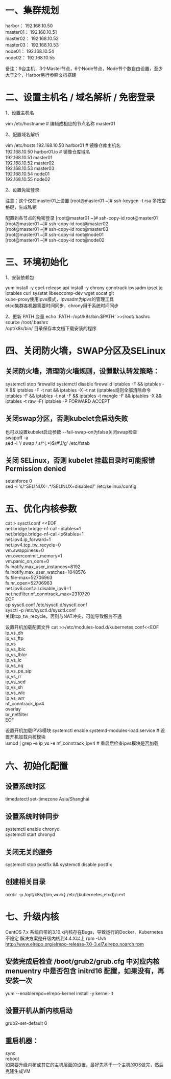 # 一、集群规划
harbor：		192.168.10.50 <br>
master01：		192.168.10.51<br>
master02：		192.168.10.52<br>
master03：		192.168.10.53<br>
node01：		192.168.10.54<br>
node02：		192.168.10.55<br>

备注：9台主机，3个Master节点，6个Node节点，Node节个数自由设置，至少大于2个，Harbor另行参照文档搭建

# 二、设置主机名 / 域名解析 / 免密登录

1、设置主机名

vim /etc/hostname   # 编辑成相应的节点名称
master01

2、配置域名解析

 vim /etc/hosts
192.168.10.50   harbor01         # 镜像仓库主机名<br>
192.168.10.50   harbor01.io     # 镜像仓库域名<br>
192.168.10.51   master01<br>
192.168.10.52   master02<br>
192.168.10.53   master03<br>
192.168.10.54   node01<br>
192.168.10.55   node02<br>

2、设置免密登录

  注意：这个仅在master01上设置
[root@master01 ~]# ssh-keygen -t rsa
 多按空格键，生成私钥

 配置到各节点的免密登录
[root@master01 ~]# ssh-copy-id root@master01<br>
[root@master01 ~]# ssh-copy-id root@master02<br>
[root@master01 ~]# ssh-copy-id root@master03<br>
[root@master01 ~]# ssh-copy-id root@node01<br>
[root@master01 ~]# ssh-copy-id root@node02<br>

# 三、环境初始化

1、安装依赖包

 yum install -y epel-release
 apt install -y chrony conntrack ipvsadm ipset jq iptables curl sysstat libseccomp-dev wget socat git<br>
kube-proxy使用ipvs模式，ipvsadm为ipvs的管理工具<br>
etcd集群各机器需要时间同步，chrony用于系统时间同步<br>

2、更新 PATH 变量
 echo 'PATH=/opt/k8s/bin:$PATH' >>/root/.bashrc<br>
 source /root/.bashrc<br>
/opt/k8s/bin/ 目录保存本文档下载安装的程序

# 四、关闭防火墙，SWAP分区及SELinux

## 关闭防火墙，清理防火墙规则，设置默认转发策略：
 systemctl stop firewalld
 systemctl disable firewalld
 iptables -F && iptables -X && iptables -F -t nat && iptables -X -t nat
(iptables规则全部清除命令 iptables -F && iptables -t nat -F && iptables -t mangle -F && iptables -X && iptables -t raw -F)
 iptables -P FORWARD ACCEPT

## 关闭swap分区，否则kubelet会启动失败
 也可以设置kubelet启动参数 --fail-swap-on为false关闭swap检查<br>
 swapoff -a<br>
 sed -i '/ swap / s/^\(.*\)$/#\1/g' /etc/fstab<br>

## 关闭 SELinux，否则 kubelet 挂载目录时可能报错Permission denied
 setenforce 0<br>
 sed -i 's/^SELINUX=.*/SELINUX=disabled/' /etc/selinux/config<br>

# 五、优化内核参数

 cat > sysctl.conf <<EOF<br>
net.bridge.bridge-nf-call-iptables=1<br>
net.bridge.bridge-nf-call-ip6tables=1<br>
net.ipv4.ip_forward=1<br>
net.ipv4.tcp_tw_recycle=0<br>
vm.swappiness=0<br>
vm.overcommit_memory=1<br>
vm.panic_on_oom=0<br>
fs.inotify.max_user_instances=8192<br>
fs.inotify.max_user_watches=1048576<br>
fs.file-max=52706963<br>
fs.nr_open=52706963<br>
net.ipv6.conf.all.disable_ipv6=1<br>
net.netfilter.nf_conntrack_max=2310720<br>
EOF<br>
 cp sysctl.conf  /etc/sysctl.d/sysctl.conf<br>
 sysctl -p /etc/sysctl.d/sysctl.conf<br>
关闭tcp_tw_recycle，否则与NAT冲突，可能导致服务不通

 设置开机加载配置文件
cat >>/etc/modules-load.d/kubernetes.conf<<EOF<br>
ip_vs_dh<br>
ip_vs_ftp<br>
ip_vs<br>
ip_vs_lblc<br>
ip_vs_lblcr<br>
ip_vs_lc<br>
ip_vs_nq<br>
ip_vs_pe_sip<br>
ip_vs_rr<br>
ip_vs_sed<br>
ip_vs_sh<br>
ip_vs_wlc<br>
ip_vs_wrr<br>
nf_conntrack_ipv4<br>
overlay<br>
br_netfilter<br>
EOF<br>

 设置开机加载IPVS模块
systemctl enable systemd-modules-load.service   # 设置开机加载内核模块<br>
lsmod | grep -e ip_vs -e nf_conntrack_ipv4      # 重启后检查ipvs模块是否加载<br>

# 六、初始化配置

## 设置系统时区
 timedatectl set-timezone Asia/Shanghai<br>

## 设置系统时钟同步
 systemctl enable chronyd<br>
 systemctl start chronyd<br>

## 关闭无关的服务
 systemctl stop postfix && systemctl disable postfix<br>

## 创建相关目录
 mkdir -p /opt/k8s/{bin,work} /etc/{kubernetes,etcd}/cert<br>

# 七、升级内核

  CentOS 7.x 系统自带的3.10.x内核存在Bugs，导致运行的Docker、Kubernetes不稳定
  解决方案是升级内核到4.4.X以上
 rpm -Uvh http://www.elrepo.org/elrepo-release-7.0-3.el7.elrepo.noarch.rpm
## 安装完成后检查 /boot/grub2/grub.cfg 中对应内核 menuentry 中是否包含 initrd16 配置，如果没有，再安装一次
 yum --enablerepo=elrepo-kernel install -y kernel-lt
## 设置开机从新内核启动
 grub2-set-default 0
## 重启机器：
 sync<br>
 reboot<br>
如果要升级内核或其它的主机层面的设置，最好先基于一个主机的OS做完，然后克隆生成VM
